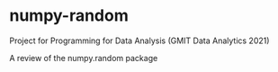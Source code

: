 # numpy-random
Project for Programming for Data Analysis (GMIT Data Analytics 2021)

A review of the numpy.random package
